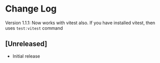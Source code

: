 # Change Log
Version 1.1.1: Now works with vitest also. If you have installed vitest, then uses `test:vitest` command

## [Unreleased]

- Initial release